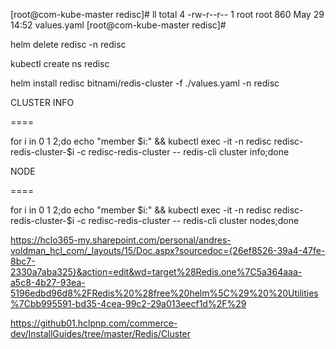 [root@com-kube-master redisc]# ll 
total 4 
-rw-r--r-- 1 root root 860 May 29 14:52 values.yaml 
[root@com-kube-master redisc]# 

 

 

helm delete redisc -n redisc 
 
kubectl create ns redisc 
 
helm install redisc bitnami/redis-cluster -f ./values.yaml -n redisc 

 

CLUSTER INFO 

==== 

for i in 0 1 2;do echo "member $i:" && kubectl exec -it -n redisc redisc-redis-cluster-$i -c redisc-redis-cluster -- redis-cli cluster info;done 

 

NODE 

==== 

for i in 0 1 2;do echo "member $i:" && kubectl exec -it -n redisc redisc-redis-cluster-$i -c redisc-redis-cluster -- redis-cli cluster nodes;done 

 

 

https://hclo365-my.sharepoint.com/personal/andres-voldman_hcl_com/_layouts/15/Doc.aspx?sourcedoc={26ef8526-39a4-47fe-8bc7-2330a7aba325}&action=edit&wd=target%28Redis.one%7C5a364aaa-a5c8-4b27-93ea-5196edbd96d8%2FRedis%20%28free%20helm%5C%29%20%20Utilities%7Cbb995591-bd35-4cea-99c2-29a013eecf1d%2F%29 

 

 

https://github01.hclpnp.com/commerce-dev/InstallGuides/tree/master/Redis/Cluster 
